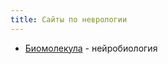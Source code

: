 ```yaml
---
title: Сайты по неврологии
---
```


- [Биомолекула](https://biomolecula.ru/themes/nejro) - нейробиология
